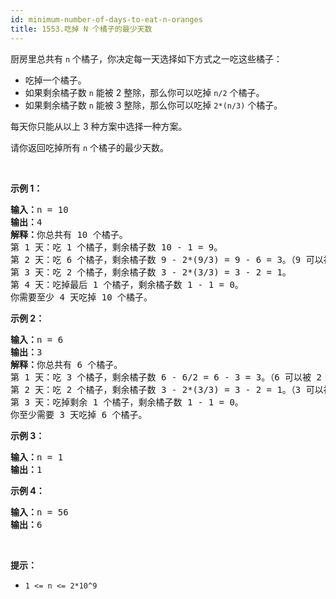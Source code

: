 ```yaml
---
id: minimum-number-of-days-to-eat-n-oranges
title: 1553.吃掉 N 个橘子的最少天数
---
```

厨房里总共有 <code>n</code> 个橘子，你决定每一天选择如下方式之一吃这些橘子：


- 吃掉一个橘子。
- 如果剩余橘子数 <code>n</code> 能被 2 整除，那么你可以吃掉 <code>n/2</code> 个橘子。
- 如果剩余橘子数 <code>n</code> 能被 3 整除，那么你可以吃掉 <code>2*(n/3)</code> 个橘子。

每天你只能从以上 3 种方案中选择一种方案。

请你返回吃掉所有 <code>n</code> 个橘子的最少天数。

 

**示例 1：**


<pre><strong>输入：</strong>n = 10<br/><strong>输出：</strong>4<br/><strong>解释：</strong>你总共有 10 个橘子。<br/>第 1 天：吃 1 个橘子，剩余橘子数 10 - 1 = 9。<br/>第 2 天：吃 6 个橘子，剩余橘子数 9 - 2*(9/3) = 9 - 6 = 3。（9 可以被 3 整除）<br/>第 3 天：吃 2 个橘子，剩余橘子数 3 - 2*(3/3) = 3 - 2 = 1。<br/>第 4 天：吃掉最后 1 个橘子，剩余橘子数 1 - 1 = 0。<br/>你需要至少 4 天吃掉 10 个橘子。<br/></pre>

**示例 2：**


<pre><strong>输入：</strong>n = 6<br/><strong>输出：</strong>3<br/><strong>解释：</strong>你总共有 6 个橘子。<br/>第 1 天：吃 3 个橘子，剩余橘子数 6 - 6/2 = 6 - 3 = 3。（6 可以被 2 整除）<br/>第 2 天：吃 2 个橘子，剩余橘子数 3 - 2*(3/3) = 3 - 2 = 1。（3 可以被 3 整除）<br/>第 3 天：吃掉剩余 1 个橘子，剩余橘子数 1 - 1 = 0。<br/>你至少需要 3 天吃掉 6 个橘子。<br/></pre>

**示例 3：**


<pre><strong>输入：</strong>n = 1<br/><strong>输出：</strong>1<br/></pre>

**示例 4：**


<pre><strong>输入：</strong>n = 56<br/><strong>输出：</strong>6<br/></pre>

 

**提示：**


- <code>1 &lt;= n &lt;= 2*10^9</code>
